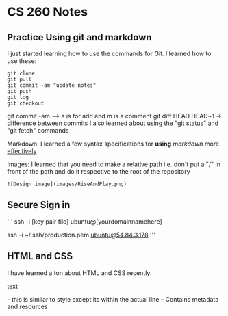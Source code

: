 # CS 260 Notes

## Practice Using git and markdown

I just started learning how to use the commands for Git. 
I learned how to use these:
```
git clone
git pull
git commit -am "update notes"
git push
git log
git checkout
```
git commit -am --> a is for add and m is a comment
git diff HEAD HEAD~1  -> difference between commits
I also learned about using the "git status" and "git fetch" commands

Markdown: I learned a few syntax specifications for **using** _markdown_ more <ins>effectively</ins>

Images: I learned that you need to make a relative path i.e. don't put a "/" in front of the path and do it respective to the root of the repository 

`![Design image](images/RiseAndPlay.png)`

## Secure Sign in 
'''
ssh -i [key pair file] ubuntu@[yourdomainnamehere]

ssh -i ~/.ssh/production.pem ubuntu@54.84.3.178
'''

## HTML and CSS


I have learned a ton about HTML and CSS recently. 

<p style="color:">text</p> - this is similar to style except its within the actual line

<head> – Contains metadata and resources
<style> – Contains internal CSS rules. Basically lets you make a function that includes certain rules. 
<meta name="viewport" content="width=device-width, initial-scale=1"> - this fixes mobile device viewing issues.
<link href="https://cdn.jsdelivr.net/npm/bootstrap@5.2.3/dist/css/bootstrap.min.css" rel="stylesheet" integrity="sha384-rbsA2VBKQhggwzxH7pPCaAqO46MgnOM80zW1RWuH61DGLwZJEdK2Kadq2F9CUG65" crossorigin="anonymous"> - importing the CSS from bootstrap so I can use their code / style

<body> - means that it will be displayed
<script src=""></script> - this is bascially a bootstrap pluggin for javascript

This part is fairly difficult:
'''
<div class="user-info" id="user-info">
    Logged in as: <span id="username">Guest</span>
  </div>

  <script>
    const loggedInUser = "Caden"; 
    document.getElementById("username").textContent = loggedInUser;
  </script>
'''
It essentially creates a class that is accesable by javascript so that I can update the username once somebody logs in. 

<h1> - this makes the text bigger or smaller as you increase the number after h

<nav class="navbar navbar-expand-md navbar-dark bg-dark"> – this is bootstrap again and it makes a nav bar dark colored.

<div class="container"> – Bootstrap container. Honestly bootstrap is super helpful

<button class="navbar-toggler" ...> – Bootstrapss hamburger button

<span class="navbar-toggler-icon"></span> – Icon inside the toggle button

<div class="collapse navbar-collapse" id="navbarNav"> – Collapsible container for nav links

<ul class="navbar-nav ms-auto"> – so ul is basically a container for a list

<li class="nav-item"> – this is where the list comes in (ordered) within the ul code

<a class="nav-link"> – Bootstrap-styled link inside nav bar

<hr /> – A horizontal line

<a href="">text</a> - hyperlinks
'''

I continued to add more CSS. In this case I learned a lot about window sizing and styling. 

display: flex;
flex-direction: column;

margin:
padding: - padding and margin has been super usefull for spacing well. 

position: relative;
position: sticky; - a few other cool positioning tricks. 

display: grid; - helpful for creating layouts of multiple elements. 

Using different tags has been a cool way to target specific elements within my html code. 
#activities-card

right: 24px !important;

putting !important makes it so that this piece of code will overide others

using ":root" lets you make presets or assign a variable to a specific value or color.

I learned that making an underline is possible with this 
content: "";
display: block;

Making gradients is actually pretty easy with "linear-gradient:" or "radial-gradient". 

With forms:
      <form id="activity-form" class="p-3 p-md-4" action="#" method="post" novalidate>
you can actually use Javascript to process and submit them so this builds functionality.

<link> links an external resource (usually a CSS file) to the HTML document. Example: <link rel="stylesheet"
href="styles.css"> applies styles from styles.css to the page.

<div> is a block-level container that groups other elements. It's used for structure and layout. It doesn't change behavior by itself. 

Padding: space inside the element (between content and border). 
Margin: space outside the element (between border and other elements).

If the container uses display: flex; the images will be displayed in a row by default, side by side, unless (flex-direction: column;) is specified.

padding: 10px 20px; adds 10px top/bottom and 20px left/right inside the element

The DOM represents the HTML document as a tree of objects. You can use JavaScript to access and modify
DOM elements. Each HTML element is a node in the DOM.

By default, the HTML span element has a default CSS display property value of:
inline

In CSS you can change element color with div { background-color: red; }

**For adding images:**

Ensure the image file is in the correct folder (public or
images/) and the src path points to it.
Example:
&lt;a href="https://example.com"&gt;
 &lt;img src="images/logo.png" alt="Logo"&gt;
&lt;/a&gt;
Folder scheme example:
project/
 index.html
 images/
 logo.png
 css/
 styles.css
If using a framework, the image may need to be in a 'public' or 'static' folder so it is served directly

**CSS Box Model**
In the CSS box model, what is the ordering of the box layers starting at the inside and working
out?
Order: Content -> Padding -> Border -> Margin
Diagram:
+----------------+
| Margin |
| +------------+ |
| | Border | |
| | +--------+ | |
| | |Padding | | |
| | |Content | | |
| | +--------+ | |
| +------------+ |
+----------------+
Padding increases size inside border; margin creates space between elements.

Setting HTML with a "class" to different effects in CSS
Given <p><span class="trouble">trouble</span> double</p>, use .trouble { color: green; }

for (let i = 0; i < 3; i++) { console.log(i); }
This initializes i=0, checks i<3 each loop, runs body and increments i++ after each iteration. 

What is the opening HTML tag for a paragraph, ordered list, unordered list, second level
heading, first level heading, third level heading?
Paragraph: <p>, Ordered list: <ol>, Unordered list: <ul>, h2: <h2>, h1: <h1>, h3: <h3>

Set Document to HTML:
<!DOCTYPE html>

Can a DNS A record can point to an IP address or another A record?
A DNS A record points to an IP address; it should not point to another A record.

Port 443, 80, 22 is reserved for which protocol?
443 -> HTTPS, 
80 -> HTTP, 
22 -> SSH




## Production Environment

**Giving deployFiles.sh permissions:**

chmod +x ./deployFiles.sh

**To deploy to my production environment I had to run:**

./deployReact.sh \ -k ~/.ssh/production.pem \ -h riseandplay.click \ -s startup

that way I could gain access to my production.pem

'''

## HTTPS
Is a web certificate is necessary to use HTTPS.
Yes, HTTPS requires a valid SSL/TLS certificate.

## React 

**Importing Bootstrap:**

npm install bootstrap react-bootstrap

**Enable React:**

npm install react react-dom react-router-dom

**Create your HTML file:**
login.html

<!DOCTYPE html>
<html lang="en">
  <head>
    <meta charset="utf-8" />
    <link rel="icon" href="/favicon.ico" />
    <meta name="viewport" content="width=device-width, initial-scale=1" />
    <meta name="theme-color" content="#000000" />

    <title>Simon React</title>
  </head>
  <body>
    <noscript>You need to enable JavaScript to run this app.</noscript>
    <div id="root"></div>
    <script type="module" src="/index.jsx"></script>
  </body>
</html>

**Then make the index.jsx:**

import React from 'react';
import ReactDOM from 'react-dom/client';
import App from './src/app';

const root = ReactDOM.createRoot(document.getElementById('root'));
root.render(<App />);

**and app.jsx:**

import React from 'react';
import 'bootstrap/dist/css/bootstrap.min.css';
import './app.css';

export default function App() {
  return <div className="body bg-dark text-light">App will display here</div>;
}

add your *header* and *footer* to the app.jsx file

**then put everything into your app.css**

**then create jsx files for each page**

*Build a function for each*

import React from 'react';

export function Login() {
  return (
    <main className="container-fluid bg-secondary text-center">
      <div>login displayed here</div>
    </main>
  );
}

**import router in the top part of app.jsx**

import { BrowserRouter, NavLink, Route, Routes } from 'react-router-dom';
import { Login } from './login/login';
import { Play } from './play/play';
import { Scores } from './scores/scores';
import { About } from './about/about';

And surround your main function in app.jsx with <BrowserRouter>

Then change the links within app.jsx to this format

'''<NavLink className='nav-link' to='play'>Play</NavLink>'''

**Inject routing component**

Below main in app.jsx put:


<Routes>
  <Route path='/' element={<Login />} exact />
  <Route path='/play' element={<Play />} />
  <Route path='/scores' element={<Scores />} />
  <Route path='/about' element={<About />} />
  <Route path='*' element={<NotFound />} />
</Routes>

and create a now function:

function NotFound() {
  return <main className="container-fluid bg-secondary text-center">404: Return to sender. Address unknown.</main>;
}

**Converting to pure react**

Put the main of each HTML file into the respective jsx react file. Making sure to change class -> className 

and import the css files:

import './scores.css';

**Deploy React**

*create deployReact.sh and past this in:*

'''

while getopts k:h:s: flag
do
    case "${flag}" in
        k) key=${OPTARG};;
        h) hostname=${OPTARG};;
        s) service=${OPTARG};;
    esac
done

if [[ -z "$key" || -z "$hostname" || -z "$service" ]]; then
    printf "\nMissing required parameter.\n"
    printf "  syntax: deployReact.sh -k <pem key file> -h <hostname> -s <service>\n\n"
    exit 1
fi

printf "\n----> Deploying React bundle $service to $hostname with $key\n"

### Step 1
printf "\n----> Build the distribution package\n"
rm -rf build
mkdir build
npm install # make sure vite is installed so that we can bundle
npm run build # build the React front end
cp -rf dist/* build # move the React front end to the target distribution

### Step 2
printf "\n----> Clearing out previous distribution on the target\n"
ssh -i "$key" ubuntu@$hostname << ENDSSH
rm -rf services/${service}/public
mkdir -p services/${service}/public
ENDSSH

### Step 3
printf "\n----> Copy the distribution package to the target\n"
scp -r -i "$key" build/* ubuntu@$hostname:services/$service/public

### Step 5
printf "\n----> Removing local copy of the distribution package\n"
rm -rf build
rm -rf dist

'''

**Checking changes** 
"""
npm run dev
"""


### Vite
Commands for getting Vite: 

npm init -y
npm install vite@latest -D

then change package.json within the script:

"scripts": {
    "dev": "vite",
    "build": "vite build",
    "preview": "vite preview"
  }


## JavaScript

const [form, setForm] = React.useState({ location: '', text: '', comment: '' });

useState creates state inside a function component. form is the current value; setForm updates it. The initial state is an object with three fields used by form inputs.

**useState for Form Data**  
```
const [form, setForm] = React.useState({ location: '', text: '', comment: '' });
```
`useState` creates a piece of state inside a React component. `form` is the current value, and `setForm` is the function used to update it. The object contains the initial state for form fields.

**Updating Form Fields**  
```
const update = (field) => (e) => setForm(prev => ({ ...prev, [field]: e.target.value }));
```
This function updates a specific field inside the form. It takes the previous state (`prev`), spreads its contents (`...prev`), and replaces just the targeted field using the latest input value from `e.target.value`.

**Controlled Input Example**  
```
<input value={form.location} onChange={update('location')} />
```
This makes the input a “controlled component.” Its value always comes from React state, ensuring whats displayed matches the data the app manages.

**Managing a List of Activities**  
```
const [activities, setActivities] = React.useState([]);
```
Stores all user-created activities. The `setActivities` function updates this list whenever new activities are added or removed.


**Temporary UI Flags**  
```
const [adding, setAdding] = React.useState(false);
```
Tracks whether a submission is currently in progress, useful for disabling buttons or showing loading indicators.


**Handle Add Function**  
```
async function handleAdd() {}
```
Defines what happens when a user clicks the Add button. It validates form data, creates a new activity object, and updates the activities list.


**Basic Input Validation**  
```
const location = form.location.trim(); const text = form.text.trim();
if (!location || !text) return;
```
Checks that the `location` and `text` fields aren’t empty before submitting. `.trim()` removes whitespace so like `"   "` don’t pass validation.


**Add Button Guard**  
```
setAdding(true);
try { /* add logic */ } finally { setAdding(false); }
```
Prevents multiple submissions by setting a temporary “adding” state before and after the action

**Creating an Activity Object**  
```
const activity = {
  id: safeId(),
  location,
  text,
  comment: form.comment.trim(),
  username: (form.username || '').trim() || 'Guest',
  createdAt: new Date().toISOString(),
};
```
Builds a single activity record containing user input, a unique ID, and a timestamp. This is stored inside `activities` state.

**Updating the List**  
```
setActivities(prev => [activity, ...prev]);
```
Adds the new activity to the top of the list. Using the functional form ensures React uses the most recent state.

**Resetting Form Fields**  
```
setForm(f => ({ ...f, text: '', comment: '' }));
```
Clears selected fields after submission but keeps others like location and username intact

**Closing the Bootstrap Collapse Form**  
```
const el = document.getElementById('newActivityForm');
if (el && window.bootstrap) window.bootstrap.Collapse.getOrCreateInstance(el, { toggle: false }).hide();
```
hides the Bootstrap collapsible section after submitting the form

**Deleting Activities**  
```
function handleDelete(id) {
  setActivities(prev => prev.filter(a => a.id !== id));
}
```
Removes an item from the activity list without mutating the array directly. The `.filter()` method creates a new array excluding the deleted item.

**Local Storage Key**  
```
const STORAGE_KEY = 'rap.activities.v1';
```
Defines a single constant for `localStorage` key. Including `.v1` makes it easy to change data formats later without overwriting old data.

**useEffect for Loading Data**  
```
React.useEffect(() => {
  const raw = localStorage.getItem(STORAGE_KEY);
  if (raw) {
    const parsed = JSON.parse(raw);
    if (Array.isArray(parsed)) setActivities(parsed);
  }
}, []);
```
Loads any previously saved activities from `localStorage` the first time the component mounts. The empty dependency array `[]` means this runs only once.

**useEffect for Saving Data**  
```
React.useEffect(() => {
  localStorage.setItem(STORAGE_KEY, JSON.stringify(activities));
}, [activities]);
```
Saves the activities array to `localStorage` whenever it changes. The `[activities]` dependency ensures this runs only when new activities are added or removed.

**Rendering the List**  
```
<ul>
  {activities.map(a => (
    <li key={a.id}>{a.text} at {a.location}</li>
  ))}
</ul>
```
Loops over the `activities` array with `.map()` to display each item. Each `<li>` has a unique `key` for efficient rendering.

**Generating Unique IDs**  
```
function safeId() {
  return crypto.randomUUID?.() || 'id-' + Math.random().toString(36).slice(2);
}
```
Creates a unique identifier for each activity. Uses `crypto.randomUUID()` if available, or a random fallback string.

**Formatting Timestamps**  
```
function formatWhen(iso) {
  return new Date(iso).toLocaleString();
}
```
Converts ISO timestamps into human readable local time strings for displaying when activities were created.

**Add Button Example**  
```
<button
  type="button"
  onClick={handleAdd}
  disabled={adding || !form.location.trim() || !form.text.trim()}>
  {adding ? 'Adding…' : 'Add'}
</button>
```
Calls `handleAdd` when clicked. Disables itself if required fields are empty or if a submission is already in progress.

**useEffect Syntax Overview**  
```
React.useEffect(() => { /* ... */ }, []);
```
The first argument is a function that runs after rendering. The second argument, the dependency array, controls when the effect runs. An empty array means it runs only once.

**Dependency-Based useEffect**  
```
React.useEffect(() => { /* ... */ }, [activities]);
```
Runs the callback every time the `activities` array changes. This is how the component reacts automatically to updates in data.

**Scrollable Feed**  
```
<div className="feed flex-grow-1 overflow-auto">…</div>
```
Uses Bootstrap utility classes to make the activity feed scrollable when it overflows its container.

**Controlled Username Field**  
```
<input value={form.username} onChange={update('username')} />
```
Keeps the username field synchronized with React state, allowing it to display the user’s name or default to “Guest.”

**Preventing Default Form Submit**  
```
<form onSubmit={(e) => e.preventDefault()} noValidate>…</form>
```
Stops the browser from refreshing the page on form submission, allowing React to handle everything.


**Arrow Functions**
Arrow functions are a compact function syntax. (a, b) => a + b means a function with parameters a and b that
returns a+b.
Examples:
const add = (a, b) => a + b;
const greet = name => `Hi ${name}`;
const square = x => { return x * x; } // block form

map() transforms every element of an array and returns a new array without mutating the original.
Examples:
const nums = [1,2,3];
const doubled = nums.map(n => n * 2); // [2,4,6]
const names = ['Amy','Bob'];
const greetings = names.map(n => `Hi ${n}`); // ['Hi Amy','Hi Bob']

Typical pattern:
const btn = document.getElementById('btn');
btn.addEventListener('click', () => console.log('Clicked!'));
Behavior: When user clicks the element with id 'btn', the callback runs and prints 'Clicked!'.

**App-level Auth State**  
```jsx
const [userName, setUserName] = React.useState('Guest');
const [authState, setAuthState] = React.useState(AuthState.Unknown);
```  

**Hydrate Auth From localStorage**  
```jsx
React.useEffect(() => {
  const saved = localStorage.getItem('userName');
  if (saved) {
    setUserName(saved);
    setAuthState(AuthState.Authenticated);
  } else {
    setAuthState(AuthState.Unauthenticated);
  }
}, []);
```  
Runs once on mount to detect existing sessions. If a username exists in `localStorage`, the user is treated as logged in.

**Header Username Display**  
```jsx
<span className="username">
  {authState === AuthState.Authenticated ? userName : 'Guest'}
</span>
```  
Shows the active username only when authenticated; otherwise falls back to “Guest”.

```jsx
<Route
  path="/games"
  element={authState === AuthState.Authenticated ? <Games /> : <Navigate to="/" replace />}
/>
```  
Blocks access to the `/games` page unless authenticated; unauthenticated users are redirected to the login route.

**Games Page Integration**  
```jsx
import MapBox from './mapBox';
import './map.css';

<div className="card" id="map-card">
  <div className="card-header">Locations</div>
  <div className="card-body p-0">
    <div className="map-wrap">
      <MapBox />
    </div>
  </div>
</div>
```  
Places the `MapBox` component inside the “Locations” card with padding removed so the map fills the card body edge-to-edge.


Stores the current user’s name and authentication status in the top-level `App` component so it can be shared across routes.

EventListener: Waits for a event
GetElementById: select a specfic element by the ID tag in the HTML file

document.querySelector('#title') selects the first element that matches the CSS selector #title elemequerySelector accepts any CSS selector (classes, attributes, pseudos)


How would you use JavaScript to select an element with the id of “byu” and change the text color of that element to green?
Option 1 (direct):
document.getElementById('byu').style.color = 'green';

Option 2 (variable):
const byu = document.getElementById('byu');
byu.style.color = 'green';
Explanation: getElementById returns the DOM element. Assigning to variable avoids querying repeatedly.

What is valid javascript syntax for if, else, for, while, switch statements?
if (x > 5) { ... } else { ... } for (...) { ... } while (...) { ... } switch (x) { case 1: ...; break; default: ... }

**Creating JS Object** 

const person = { name: "John", age: 30 };

Adding new properties:
Example: person.city = "Provo";

**Including JS on the HTML Page** 

<script src="script.js"></script>

Given the following HTML, what JavaScript could you use to set the text "animal" to "crow" and
leave the "fish" text unaffected?HTML:
<p id="animal">animal</p>
<p id="fish">fish</p>
Option 1 (direct):
document.getElementById('animal').textContent = 'crow';

Option 2 (variable):
const animal = document.getElementById('animal');
animal.textContent = 'crow';

Both work; second is clearer if reusing element.

**JSON**

JSON (JavaScript Object Notation) is a text-based format for structured data using key-value pairs. 
Example: {
  "name": "John", "age": 25 
}

Which of the following is true for the domain name banana.fruit.bozo.click, which is the top level domain, which is a subdomain, which is a root domain?

TLD: .click, root domain: bozo.click, subdomain: fruit.bozo.click (and banana.fruit.bozo.click is a nested
subdomain)


What will the following code using Promises output when executed?
Many possibilities depending on promise behavior. 

Examples:
1) Promise.resolve('Done').then(console.log) -> 'Done'
2) Promise.reject('Error').catch(console.error) -> 'Error'
3) new Promise(res => setTimeout(() => res('Hi'),1000)).then(console.log) -> 'Hi' after 1s
4) Async function returns value -> printed when awaited or .then
5) Promise chain: Promise.resolve(2).then(x=>x*2).then(x=>x+1).then(console.log) -> 5
6) Reject handled -> shows error via catch.


## Commands

chmod - change permissions, 
pwd - print working directory, 
cd - change directory, 
ls - list files, 
vim/nano - text editors, 
mkdir - make directory, 
mv - move/rename, 
rm - remove, 
man - manual, 
ssh - remote shell, 
ps - processes, 
wget - download files, 
sudo - run as admin

ls -la lists all files (including hidden) in long format

